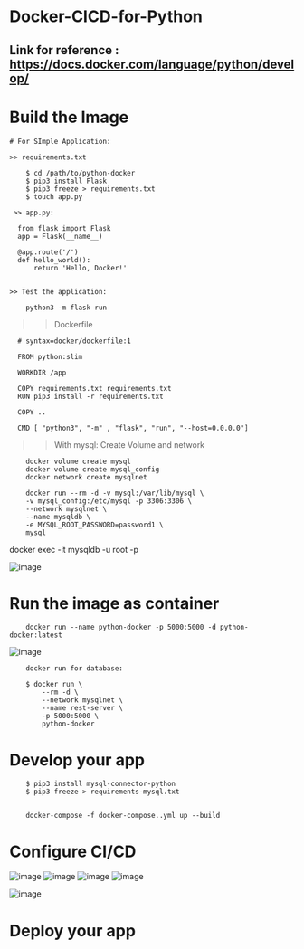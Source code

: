 # Docker-CICD-for-Python

## Link for reference : https://docs.docker.com/language/python/develop/
# Build the Image

    # For SImple Application:

    >> requirements.txt
    
        $ cd /path/to/python-docker
        $ pip3 install Flask
        $ pip3 freeze > requirements.txt
        $ touch app.py

     >> app.py:

      from flask import Flask
      app = Flask(__name__)

      @app.route('/')
      def hello_world():
          return 'Hello, Docker!'


    >> Test the application:
    
        python3 -m flask run
    
   >> Dockerfile
   
      # syntax=docker/dockerfile:1

      FROM python:slim

      WORKDIR /app

      COPY requirements.txt requirements.txt
      RUN pip3 install -r requirements.txt

      COPY ..

      CMD [ "python3", "-m" , "flask", "run", "--host=0.0.0.0"]


   >> With mysql:
   >>  Create Volume and network
        
        docker volume create mysql
        docker volume create mysql_config
        docker network create mysqlnet
        
        docker run --rm -d -v mysql:/var/lib/mysql \
        -v mysql_config:/etc/mysql -p 3306:3306 \
        --network mysqlnet \
        --name mysqldb \
        -e MYSQL_ROOT_PASSWORD=password1 \
        mysql
  



   docker exec -it mysqldb  -u root -p 
   
 ![image](https://user-images.githubusercontent.com/54719289/116998160-b33c0a00-acd5-11eb-8453-bf0c145878e8.png)

    
# Run the image as container

        docker run --name python-docker -p 5000:5000 -d python-docker:latest
        

![image](https://user-images.githubusercontent.com/54719289/116995391-ec727b00-acd1-11eb-8e26-499b1759d832.png)


        docker run for database:
        
        $ docker run \
            --rm -d \
            --network mysqlnet \
            --name rest-server \
            -p 5000:5000 \
            python-docker
            

# Develop your app

        $ pip3 install mysql-connector-python
        $ pip3 freeze > requirements-mysql.txt


        docker-compose -f docker-compose..yml up --build
        
        
# Configure CI/CD

 ![image](https://user-images.githubusercontent.com/54719289/117037361-4be68000-acfe-11eb-829a-a08d34160d2a.png)
![image](https://user-images.githubusercontent.com/54719289/117037419-5b65c900-acfe-11eb-9f0c-ed48bb42ea2f.png)
![image](https://user-images.githubusercontent.com/54719289/117037489-70daf300-acfe-11eb-810e-ac15060149a1.png)
![image](https://user-images.githubusercontent.com/54719289/117037862-e34bd300-acfe-11eb-9c0f-94fd77f11b14.png)

![image](https://user-images.githubusercontent.com/54719289/117037902-ee9efe80-acfe-11eb-9005-ab440aeecad6.png)


# Deploy your app
